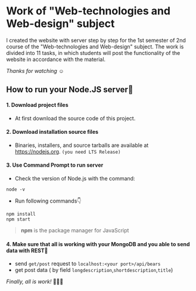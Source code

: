 # Work of "Web-technologies and Web-design" subject
I created the website with server step by step for the 1st semester of 2nd course of the "Web-technologies and Web-design" subject. The work is divided into 11 tasks, in which students will post the functionality of the website in accordance with the material.

_Thanks for watching_ ☺️
## How to run your Node.JS server🧐
#### 1. Download project files
- At first download the source code of this project.
#### 2. Download installation source files 
- Binaries, installers, and source tarballs are available at <https://nodejs.org>. ```(you need LTS Release)```
#### 3. Use Command Prompt to run server
- Check the version of Node.js with the command:
```
node -v
```
- Run following commands👇
```
npm install
npm start
```
> **npm** is the package manager for JavaScript
#### 4. Make sure that all is working with your MongoDB and you able to send data with REST🌈
- send ```get/post``` request to ```localhost:<your port>/api/bears```
- get post data ( by field ```longdescription```,```shortdescription```,```title```)

_Finally, all is work!_ 👨🏻‍💻


